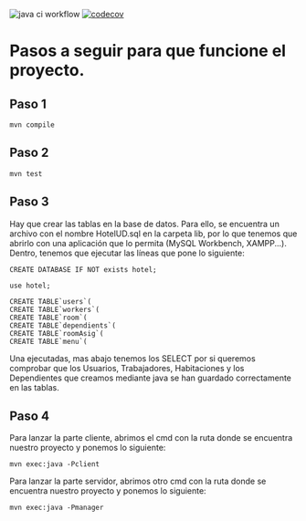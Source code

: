 ![java ci workflow](https://github.com/AlejoUD/HotelUD/actions/workflows/java-ci.yml/badge.svg) [![codecov](https://codecov.io/gh/AlejoUD/HotelUD/branch/master/graph/badge.svg?token=L2FTBAES79)](https://codecov.io/gh/AlejoUD/HotelUD)
# Pasos a seguir para que funcione el proyecto.
## Paso 1
``` 
mvn compile
```
## Paso 2
```
mvn test
```
## Paso 3
Hay que crear las tablas en la base de datos. Para ello, se encuentra un archivo con el nombre HotelUD.sql en la carpeta lib, por lo que tenemos que abrirlo con una aplicación que lo permita (MySQL Workbench, XAMPP...). Dentro, tenemos que ejecutar las líneas que pone lo siguiente:
```
CREATE DATABASE IF NOT exists hotel;
```
```
use hotel;
```
```
CREATE TABLE`users`(
CREATE TABLE`workers`(
CREATE TABLE`room`(
CREATE TABLE`dependients`(
CREATE TABLE`roomAsig`(
CREATE TABLE`menu`(
```
Una ejecutadas, mas abajo tenemos los SELECT por si queremos comprobar que los Usuarios, Trabajadores, Habitaciones y los Dependientes que creamos mediante java se han guardado correctamente en las tablas.
## Paso 4
Para lanzar la parte cliente, abrimos el cmd con la ruta donde se encuentra nuestro proyecto y ponemos lo siguiente:
```
mvn exec:java -Pclient
```
Para lanzar la parte servidor, abrimos otro cmd con la ruta donde se encuentra nuestro proyecto y ponemos lo siguiente:
```
mvn exec:java -Pmanager
```
